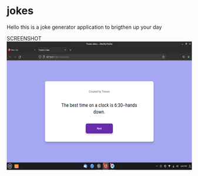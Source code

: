 # jokes
Hello this is a joke generator application to brigthen up your day


SCREENSHOT
<img src="images/st.png" alt="image" height='350px'>
